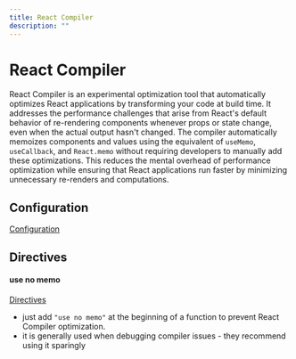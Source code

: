 ```yaml
---
title: React Compiler
description: ""
---
```


# React Compiler

React Compiler is an experimental optimization tool that automatically optimizes React applications by transforming your code at build time. It addresses the performance challenges that arise from React's default behavior of re-rendering components whenever props or state change, even when the actual output hasn't changed. The compiler automatically memoizes components and values using the equivalent of `useMemo`, `useCallback`, and `React.memo` without requiring developers to manually add these optimizations. This reduces the mental overhead of performance optimization while ensuring that React applications run faster by minimizing unnecessary re-renders and computations.

## Configuration

[Configuration](https://react.dev/reference/react-compiler/configuration)

## Directives

#### use no memo

[Directives](https://react.dev/reference/react-compiler/directives/use-no-memo)

- just add `"use no memo"` at the beginning of a function to prevent React Compiler optimization.
- it is generally used when debugging compiler issues - they recommend using it sparingly
